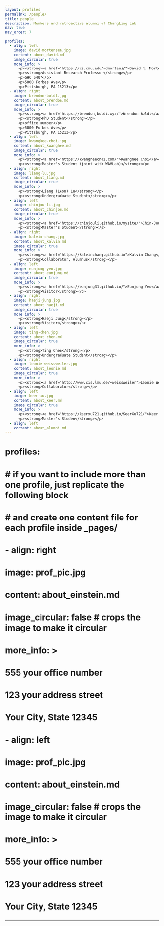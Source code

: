 ```yaml
---
layout: profiles
permalink: /people/
title: people
description: Members and retroactive alumni of ChangLing Lab
nav: true
nav_order: 7

profiles:
  - align: left
    image: david-mortensen.jpg
    content: about_david.md
    image_circular: true
    more_info: >
      <p><strong><a href="https://cs.cmu.edu/~dmortens/">David R. Mortensen</a></strong></p>
      <p><strong>Assistant Research Professor</strong></p>
      <p>GHC 5407</p>
      <p>5000 Forbes Ave</p>
      <p>Pittsburgh, PA 15213</p>
  - align: right
    image: brendon-boldt.jpg
    content: about_brendon.md
    image_circular: true
    more_info: >
      <p><strong><a href="https://brendonjboldt.xyz/">Brendon Boldt</a></strong></p>
      <p><strong>PhD Student</strong></p>
      <p>office number</p>
      <p>5000 Forbes Ave</p>
      <p>Pittsburgh, PA 15213</p>
  - align: left
    image: kwanghee-choi.jpg
    content: about_kwanghee.md
    image_circular: true
    more_info: >
      <p><strong><a href="https://kwangheechoi.com/">Kwanghee Choi</a></strong></p>
      <p><strong>Master's Student (joint with WAVLab)</strong></p>
  - align: right
    image: liang-lu.jpg
    content: about_liang.md
    image_circular: true
    more_info: >
      <p><strong>Liang (Leon) Lu</strong></p>
      <p><strong>Undergraduate Student</strong></p>
  - align: left
    image: chinjou-li.jpg
    content: about_chinjou.md
    image_circular: true
    more_info: >
      <p><strong><a href="https://chinjouli.github.io/mysite/">Chin-Jou Li</a></strong></p>
      <p><strong>Master's Student</strong></p>
  - align: right
    image: kalvin-chang.jpg
    content: about_kalvin.md
    image_circular: true
    more_info: >
      <p><strong><a href="https://kalvinchang.github.io">Kalvin Chang</a></strong></p>
      <p><strong>Collaborator, Alumnus</strong></p>
  - align: left
    image: eunjung-yeo.jpg
    content: about_eunjung.md
    image_circular: true
    more_info: >
      <p><strong><a href="https://eunjung31.github.io/">Eunjung Yeo</a></strong></p>
      <p><strong>Visitor</strong></p>
  - align: right
    image: haeji-jung.jpg
    content: about_haeji.md
    image_circular: true
    more_info: >
      <p><strong>Haeji Jung</strong></p>
      <p><strong>Visitor</strong></p>
  - align: left
    image: ting-chen.jpg
    content: about_chen.md
    image_circular: true
    more_info: >
      <p><strong>Ting Chen</strong></p>
      <p><strong>Undergraduate Student</strong></p>
  - align: right
    image: leonie-weissweiler.jpg
    content: about_leonie.md
    image_circular: true
    more_info: >
      <p><strong><a href="http://www.cis.lmu.de/~weissweiler">Leonie Weissweiler</a></strong></p>
      <p><strong>Collaborator</strong></p>
  - align: left
    image: keer-xu.jpg
    content: about_keer.md
    image_circular: true
    more_info: >
      <p><strong><a href="https://keerxu721.github.io/KeerXu721/">Keer Xu</a></strong></p>
      <p><strong>Master's Studen</strong></p>
  - align: left
    content: about_alumni.md
---
```


# profiles:
#   # if you want to include more than one profile, just replicate the following block
#   # and create one content file for each profile inside _pages/
#   - align: right
#     image: prof_pic.jpg
#     content: about_einstein.md
#     image_circular: false # crops the image to make it circular
#     more_info: >
#       <p>555 your office number</p>
#       <p>123 your address street</p>
#       <p>Your City, State 12345</p>
#   - align: left
#     image: prof_pic.jpg
#     content: about_einstein.md
#     image_circular: false # crops the image to make it circular
#     more_info: >
#       <p>555 your office number</p>
#       <p>123 your address street</p>
#       <p>Your City, State 12345</p>
---
